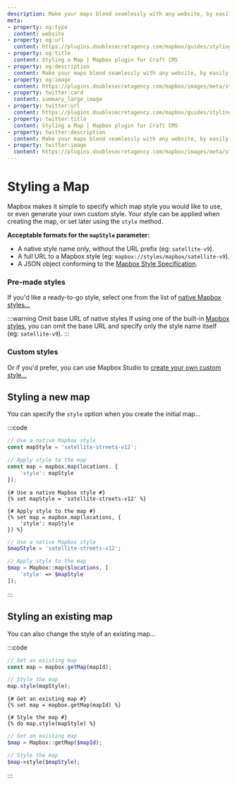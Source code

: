 ```yaml
---
description: Make your maps blend seamlessly with any website, by easily adding your own custom style.
meta:
- property: og:type
  content: website
- property: og:url
  content: https://plugins.doublesecretagency.com/mapbox/guides/styling-a-map/
- property: og:title
  content: Styling a Map | Mapbox plugin for Craft CMS
- property: og:description
  content: Make your maps blend seamlessly with any website, by easily adding your own custom style.
- property: og:image
  content: https://plugins.doublesecretagency.com/mapbox/images/meta/styling-a-map.png
- property: twitter:card
  content: summary_large_image
- property: twitter:url
  content: https://plugins.doublesecretagency.com/mapbox/guides/styling-a-map/
- property: twitter:title
  content: Styling a Map | Mapbox plugin for Craft CMS
- property: twitter:description
  content: Make your maps blend seamlessly with any website, by easily adding your own custom style.
- property: twitter:image
  content: https://plugins.doublesecretagency.com/mapbox/images/meta/styling-a-map.png
---
```


# Styling a Map

Mapbox makes it simple to specify which map style you would like to use, or even generate your own custom style. Your style can be applied when creating the map, or set later using the `style` method.

**Acceptable formats for the `mapStyle` parameter:**
- A native style name only, without the URL prefix (eg: `satellite-v9`).
- A full URL to a Mapbox style (eg: `mapbox://styles/mapbox/satellite-v9`).
- A JSON object conforming to the [Mapbox Style Specification](https://docs.mapbox.com/mapbox-gl-js/style-spec/).

### Pre-made styles

If you'd like a ready-to-go style, select one from the list of [native Mapbox styles...](https://docs.mapbox.com/api/maps/styles/#mapbox-styles)

:::warning Omit base URL of native styles
If using one of the built-in [Mapbox styles](https://docs.mapbox.com/api/maps/styles/#mapbox-styles), you can omit the base URL and specify only the style name itself (eg: `satellite-v9`).
:::

### Custom styles

Or if you'd prefer, you can use Mapbox Studio to [create your own custom style...](https://docs.mapbox.com/studio-manual/reference/styles/)

## Styling a new map

You can specify the `style` option when you create the initial map...

:::code
```js
// Use a native Mapbox style
const mapStyle = 'satellite-streets-v12';

// Apply style to the map
const map = mapbox.map(locations, {
    'style': mapStyle
});
```
```twig
{# Use a native Mapbox style #}
{% set mapStyle = 'satellite-streets-v12' %}

{# Apply style to the map #}
{% set map = mapbox.map(locations, {
    'style': mapStyle
}) %}
```
```php
// Use a native Mapbox style
$mapStyle = 'satellite-streets-v12';

// Apply style to the map
$map = Mapbox::map($locations, [
    'style' => $mapStyle
]);
```
:::

## Styling an existing map

You can also change the style of an existing map...

:::code
```js
// Get an existing map
const map = mapbox.getMap(mapId);

// Style the map
map.style(mapStyle);
```
```twig
{# Get an existing map #}
{% set map = mapbox.getMap(mapId) %}

{# Style the map #}
{% do map.style(mapStyle) %}
```
```php
// Get an existing map
$map = Mapbox::getMap($mapId);

// Style the map
$map->style($mapStyle);
```
:::
